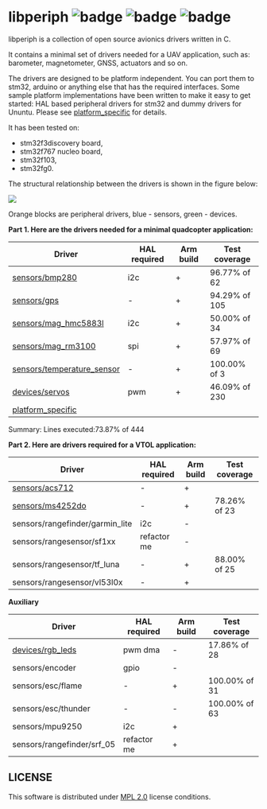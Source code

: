 # libperiph ![badge](https://github.com/PonomarevDA/libperiph/actions/workflows/arm_build.yml/badge.svg) ![badge](https://github.com/PonomarevDA/libperiph/actions/workflows/code_style.yml/badge.svg) ![badge](https://github.com/PonomarevDA/libperiph/actions/workflows/unit_tests.yml/badge.svg)

libperiph is a collection of open source avionics drivers written in C.

It contains a minimal set of drivers needed for a UAV application, such as: barometer, magnetometer, GNSS, actuators and so on.

The drivers are designed to be platform independent. You can port them to stm32, arduino or anything else that has the required interfaces. Some sample platform implementations have been written to make it easy to get started: HAL based peripheral drivers for stm32 and dummy drivers for Ununtu. Please see [platform_specific](platform_specific) for details.

It has been tested on:
- stm32f3discovery board,
- stm32f767 nucleo board,
- stm32f103,
- stm32fg0.

The structural relationship between the drivers is shown in the figure below:

![](https://github.com/PonomarevDA/libperiph/blob/docs/assets/structure.png?raw=true)

Orange blocks are peripheral drivers, blue - sensors, green - devices.

**Part 1. Here are the drivers needed for a minimal quadcopter application:**

| Driver                                                    | HAL required | Arm build | Test coverage |
| --------------------------------------------------------- | ------------ | --------- | ------------- |
| [sensors/bmp280](sensors/barometer)                       | i2c          | +         | 96.77% of 62  |
| [sensors/gps](sensors/gps)                                | -            | +         | 94.29% of 105 |
| [sensors/mag_hmc5883l](sensors/magnetometer)              | i2c          | +         | 50.00% of 34  |
| [sensors/mag_rm3100](sensors/magnetometer)                | spi          | +         | 57.97% of 69  |
| [sensors/temperature_sensor](sensors/temperature_sensor)  | -            | +         | 100.00% of 3  |
| [devices/servos](devices/servos)                          | pwm          | +         | 46.09% of 230 |
| [platform_specific](platform_specific)                    |              |

Summary: Lines executed:73.87% of 444

**Part 2. Here are drivers required for a VTOL application:**

| Driver                                    | HAL required | Arm build | Test coverage |
| ----------------------------------------- | ------------ | --------- | ------------- |
| [sensors/acs712](sensors/current_sensor)          | -            | +         |
| [sensors/ms4252do](sensors/differential_pressure) | -            | +         | 78.26% of 23 |
| sensors/rangefinder/garmin_lite           | i2c          | -         |
| sensors/rangesensor/sf1xx                 | refactor me  | -         |
| sensors/rangesensor/tf_luna               | -            | +         | 88.00% of 25 |
| sensors/rangesensor/vl53l0x               | -            | +         |

**Auxiliary**

| Driver                                    | HAL required | Arm build | Test coverage |
| ----------------------------------------- | ------------ | --------- | ------------- |
| [devices/rgb_leds](devices/rgb_leds)      | pwm dma      | -         | 17.86% of 28 |
| sensors/encoder                           | gpio         | -         |
| sensors/esc/flame                         | -            | +         | 100.00% of 31|
| sensors/esc/thunder                       | -            | -         | 100.00% of 63 |
| sensors/mpu9250                           | i2c          | +         |
| sensors/rangefinder/srf_05                | refactor me  | +         |

## LICENSE

This software is distributed under [MPL 2.0](license) license conditions.

